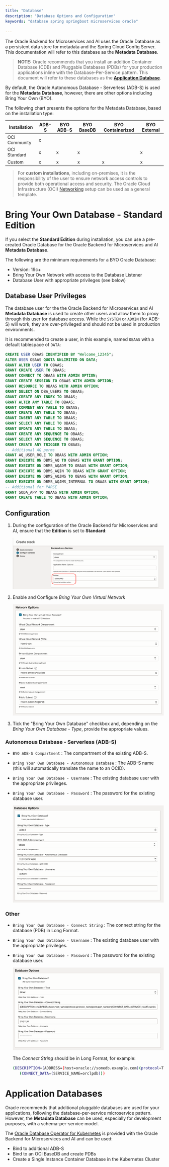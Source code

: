 ```yaml
---
title: "Database"
description: "Database Options and Configuration"
keywords: "database spring springboot microservices oracle"

---
```

The Oracle Backend for Microservices and AI uses the Oracle Database as a persistent data store for metadata and the Spring Cloud Config Server.  This documentation will refer to this database as the **Metadata Database**.

> **NOTE:** Oracle recommends that you install an addition Container Database (CDB) and Pluggable Databases (PDBs) for your production applications inline with the Database-Per-Service pattern.  This document will refer to these databases as the [**Application Database**](#application-databases).  

By default, the Oracle Autonomous Database - Serverless (ADB-S) is used for the  **Metadata Database**, however, there are other options including Bring Your Own (BYO).

The following chart presents the options for the Metadata Database, based on the installation type:

| Installation  | ADB-S | BYO ADB-S  | BYO BaseDB | BYO Containerized | BYO External |
|---------------|-------|------------|------------|-------------------|--------------|
| OCI Community | x     |            |            |                   |              |
| OCI Standard  | x     | x          | x          |                   | x            |
| Custom        | x     | x          | x          | x                 | x            |

> For **custom installations**, including on-premises, it is the responsibility of the user to ensure network access controls to provide both operational access and security.  The Oracle Cloud Infrastructure (OCI) [Networking](../networking) setup can be used as a general template.

# Bring Your Own Database - Standard Edition

If you select the **Standard Edition** during installation, you can use a pre-created Oracle Database for the Oracle Backend for Microservices and AI **Metadata Database**.  

The following are the minimum requirements for a BYO Oracle Database:

* Version: 19c+
* Bring Your Own Network with access to the Database Listener
* Database User with appropriate privileges (see below)

## Database User Privileges

The database user for the the Oracle Backend for Microservices and AI **Metadata Database** is used to create other users and allow them to proxy through this user for database access.  While the `SYSTEM` or `ADMIN` (for ADB-S) will work, they are over-privileged and should not be used in production environments.

It is recommended to create a user, in this example, named `OBAAS` with a default tablespace of `DATA`:

```sql
CREATE USER OBAAS IDENTIFIED BY "Welcome_12345";
ALTER USER OBAAS QUOTA UNLIMITED ON DATA;
GRANT ALTER USER TO OBAAS;
GRANT CREATE USER TO OBAAS;
GRANT CONNECT TO OBAAS WITH ADMIN OPTION;
GRANT CREATE SESSION TO OBAAS WITH ADMIN OPTION;
GRANT RESOURCE TO OBAAS WITH ADMIN OPTION;
GRANT SELECT ON DBA_USERS TO OBAAS;
GRANT CREATE ANY INDEX TO OBAAS;
GRANT ALTER ANY TABLE TO OBAAS;
GRANT COMMENT ANY TABLE TO OBAAS;
GRANT CREATE ANY TABLE TO OBAAS;
GRANT INSERT ANY TABLE TO OBAAS;
GRANT SELECT ANY TABLE TO OBAAS;
GRANT UPDATE ANY TABLE TO OBAAS;
GRANT CREATE ANY SEQUENCE TO OBAAS;
GRANT SELECT ANY SEQUENCE TO OBAAS;
GRANT CREATE ANY TRIGGER TO OBAAS;
-- Additional AQ perms
GRANT AQ_USER_ROLE TO OBAAS WITH ADMIN OPTION;
GRANT EXECUTE ON DBMS_AQ TO OBAAS WITH GRANT OPTION;
GRANT EXECUTE ON DBMS_AQADM TO OBAAS WITH GRANT OPTION;
GRANT EXECUTE ON DBMS_AQIN TO OBAAS WITH GRANT OPTION;
GRANT EXECUTE ON DBMS_AQJMS TO OBAAS WITH GRANT OPTION;
GRANT EXECUTE ON DBMS_AQJMS_INTERNAL TO OBAAS WITH GRANT OPTION;
-- Additional for PARSE
GRANT SODA_APP TO OBAAS WITH ADMIN OPTION;
GRANT CREATE TABLE TO OBAAS WITH ADMIN OPTION;
```

## Configuration

1. During the configuration of the Oracle Backend for Microservices and AI, ensure that the **Edition** is set to **Standard**:

    ![Standard Edition](../images/standard_edition.png "Standard Edition")

1. Enable and Configure *Bring Your Own Virtual Network*

    ![Own Virtual Network](./images/byo-vcn.png)

1. Tick the "Bring Your Own Database" checkbox and, depending on the *Bring Your Own Database - Type*, provide the appropriate values.

### Autonomous Database - Serverless (ADB-S)

* `BYO ADB-S Compartment` : The compartment of the existing ADB-S.
* `Bring Your Own Database - Autonomous Database` : The ADB-S name (this will automatically translate the name to an OCID).
* `Bring Your Own Database - Username` : The existing database user with the appropriate privileges.
* `Bring Your Own Database - Password` : The password for the existing database user.

    ![Bring Your Own Database - ADB-S](./images/byo-db-adb-s.png "Bring Your Own Database - ADB-S")

### Other

* `Bring Your Own Database - Connect String` : The connect string for the database (PDB) in Long Format.
* `Bring Your Own Database - Username` : The existing database user with the appropriate privileges.
* `Bring Your Own Database - Password` : The password for the existing database user.

    ![Bring Your Own Database - Other](./images/byo-db-other.png "Bring Your Own Database - Other")

   The *Connect String* should be in Long Format, for example:

   ```bash
   (DESCRIPTION=(ADDRESS=(host=oracle://somedb.example.com)(protocol=TCP)(port=1521))
      (CONNECT_DATA=(SERVICE_NAME=orclpdb)))
   ```

# Application Databases

Oracle recommends that additional pluggable databases are used for your applications, following the database-per-service microservice pattern.  However, the **Metadata Database** can be used, especially for development purposes, with a schema-per-service model.

The [Oracle Database Operator for Kubernetes](https://github.com/oracle/oracle-database-operator) is provided with the Oracle Backend for Microservices and AI and can be used:

* Bind to additional ADB-S
* Bind to an OCI BaseDB and create PDBs
* Create a Single Instance Container Database in the Kubernetes Cluster